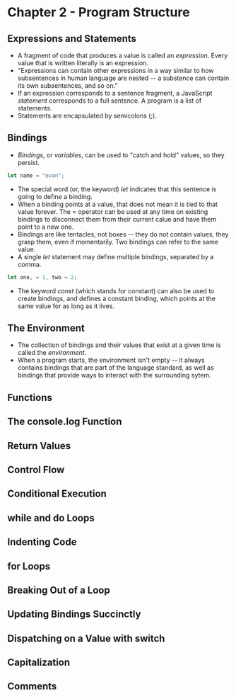# Chapter 2 - Program Structure
## Expressions and Statements
- A fragment of code that produces a value is called an *expression*. Every value that is written literally is an expression.
- "Expressions can contain other expressions in a way similar to how subsentences in human language are nested -- a substence can contain its own subsentences, and so on."
- If an expression corresponds to a sentence fragment, a JavaScript *statement* corresponds to a full sentence. A program is a list of statements.
- Statements are encapsulated by semicolons (;).
## Bindings
- *Bindings*, or *variables*, can be used to "catch and hold" values, so they persist.
```javascript
let name = "evan";
```
- The special word (or, the keyword) *let* indicates that this sentence is going to define a binding.
- When a binding points at a value, that does not mean it is tied to that value forever. The = operator can be used at any time on existing bindings to disconnect them from their current calue and have them point to a new one.
- Bindings are like tentacles, not boxes -- they do not contain values, they grasp them, even if momentarily. Two bindings can refer to the same value.
- A single *let* statement may define multiple bindings, separated by a comma.
```javascript
let one, = 1, two = 2;
```
- The keyword *const* (which stands for constant) can also be used to create bindings, and defines a constant binding, which points at the same value for as long as it lives.
## The Environment
- The collection of bindings and their values that exist at a given time is called the *environment*.
- When a program starts, the environment isn't empty -- it always contains bindings that are part of the language standard, as well as bindings that provide ways to interact with the surrounding sytem.
## Functions
## The console.log Function
## Return Values
## Control Flow
## Conditional Execution
## while and do Loops
## Indenting Code
## for Loops
## Breaking Out of a Loop
## Updating Bindings Succinctly
## Dispatching on a Value with switch
## Capitalization
## Comments